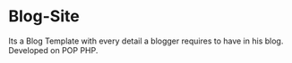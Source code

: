 # Blog-Site
Its a Blog Template with every detail a blogger requires to have in his blog.
Developed on POP PHP.
